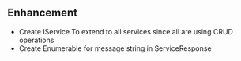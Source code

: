 ## Enhancement
- Create IService To extend to all services since all are using CRUD operations 
- Create Enumerable for message string in ServiceResponse